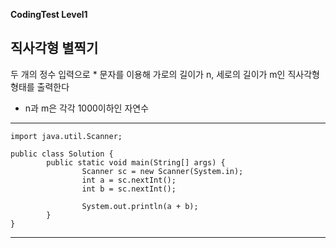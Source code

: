 __CodingTest Level1__

## 직사각형 별찍기

두 개의 정수 입력으로 * 문자를 이용해 가로의 길이가 n, 세로의 길이가 m인 직사각형 형태를 출력한다

- n과 m은 각각 1000이하인 자연수

___

	import java.util.Scanner;

	public class Solution {
			public static void main(String[] args) {
					Scanner sc = new Scanner(System.in);
					int a = sc.nextInt();
					int b = sc.nextInt();

					System.out.println(a + b);
			}
	}

***

